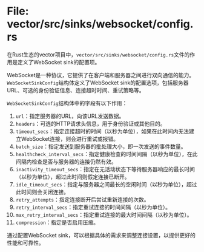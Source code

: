 # File: vector/src/sinks/websocket/config.rs

在Rust生态的vector项目中，`vector/src/sinks/websocket/config.rs`文件的作用是定义了WebSocket sink的配置项。

WebSocket是一种协议，它提供了在客户端和服务器之间进行双向通信的能力。`WebSocketSinkConfig`结构体定义了WebSocket sink的配置选项，包括服务器URL、可选的身份验证信息、连接超时时间、重试策略等。

`WebSocketSinkConfig`结构体中的字段有以下作用：

1. `url`：指定服务器的URL，向该URL发送数据。
2. `headers`：可选的HTTP请求头信息，用于身份验证或其他目的。
3. `timeout_secs`：指定连接超时的时间（以秒为单位），如果在此时间内无法建立WebSocket连接，则会进行重试或报错。
4. `batch_size`：指定发送到服务器的批处理大小，即一次发送的事件数量。
5. `healthcheck_interval_secs`：指定健康检查的时间间隔（以秒为单位），在此间隔内检查是否与服务器的连接仍然有效。
6. `inactivity_timeout_secs`：指定在无活动状态下等待服务器响应的最长时间（以秒为单位），超过此时间则假定连接已断开。
7. `idle_timeout_secs`：指定与服务器之间最长的空闲时间（以秒为单位），超过此时间则会关闭连接。
8. `retry_attempts`：指定连接断开后尝试重新连接的次数。
9. `retry_interval_secs`：指定重试连接的时间间隔（以秒为单位）。
10. `max_retry_interval_secs`：指定重试连接的最大时间间隔（以秒为单位）。
11. `compression`：指定是否启用压缩。

通过配置WebSocket sink，可以根据具体的需求来调整连接设置，以提供更好的性能和可靠性。

